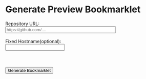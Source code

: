 # Generate Preview Bookmarklet

<div id="form">
<label for="giturl">Repository URL:</label><br>
<input id="giturl" placeholder="https://github.com/...." size="40"><br>
<br>
<label for="prefix">Fixed Hostname(optional): </label><br>
<input id="prefix"><br>
<br>
<input type="hidden" id="title"><br>
<br>
<button onclick="run()">Generate Bookmarklet</button>
<br>
<br>
</div>

<div id="book" style="display:none">
<p>
    Drag and Drop the image below to your bookmark bar...
</p>
<a id="bookmark" title="Helix Preview" href="">
  <img title="Helix Preview" alt="Helix Preview" src="/helix_logo.png" style="height: 32px">
</a>
<p>
    ...or <button onclick="copy()">copy</button> the <b>Link Address</b> of the image and add the bookmark manually.
</p>

</div>

<script>
  function copy() {
    var text = document.getElementById('bookmark').href;
    navigator.clipboard.writeText(text)
  }

  function run() {
    var giturl = document.getElementById('giturl').value;
    var prefix = document.getElementById('prefix').value;
    var title = document.getElementById('title').value;
    if (!giturl) {
      alert('repository url is mandatory.');
      return;
    }
    giturl = new URL(giturl);
    var segs = giturl.pathname.substring(1).split('/');
    var owner = segs[0];
    var repo = segs[1];
    var ref = segs[3] || 'master';

    const url = new URL('https://adobeioruntime.net/api/v1/web/helix/helix-services/content-proxy@v1');
    url.searchParams.append('owner', owner);
    url.searchParams.append('repo', repo);
    url.searchParams.append('ref', ref || 'master');
    url.searchParams.append('path', '/'); // dummy is needed by content proxy
    if (prefix) {
      url.searchParams.append('prefix', prefix);
    }
    const code = [
      'javascript:(function(){',
      `var u=new URL('${url.href}');`,
      `u.searchParams.append('lookup', window.location.href);`,
      `window.open(u)`,
      '})();',
    ].join('');
    document.getElementById('bookmark').href = code;
    if (title) document.getElementById('bookmark').setAttribute('title', title);
    document.getElementById('book').style.display = 'block';
  }

  function init() {
    var autorun=false;
    var params = new URLSearchParams(window.location.search);
    params.forEach((v,k) => {
      document.getElementById(k).value=v;
      autorun=true;
      if (k=='title') document.getElementById('form').style.display = 'none';
    })
    if (autorun) run();
  }

  init();
</script>

